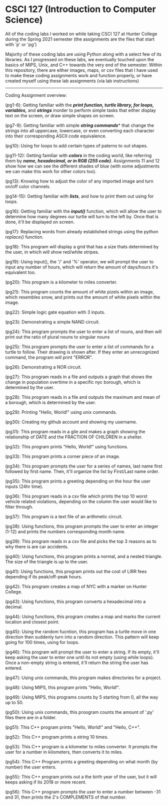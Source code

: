 # CSCI 127 (Introduction to Computer Science)
All of the coding labs I worked on while taking CSCI 127 at Hunter College during the Spring 2021 semester (the assignments are the files that start with 'p' or 'pg')

Majority of these coding labs are using Python along with a select few of its libraries. As I progressed on these labs, we eventually touched upon the basics of MIPS, Unix, and C++ towards the very end of the semester. Within this repository, there are either images, maps, or csv files that I have used to make these coding assignments work and function properly, or have created myself using these lab assignments (via lab instructions)
____________________________________________________________________________________________________________________________________________________________
Coding Assignment overview: 

  (pg1-6): Getting familiar with the ***print function, turtle library, for loops, variables,*** and ***strings*** inorder to perform simple tasks that either display text on the screen, or draw simple shapes on screen.
  
  (pg7-9): Getting familiar with simple ***string commands**** that change the strings into all uppercase, lowercase, or even converting each character into their corresponding ASCII code equivalence.
  
  (pg10): Using for loops to add certain types of paterns to out shapes.
  
  (pg11-12): Getting familiar with ***colors*** in the coding world, like referring them by ***name, hexadecimal, or in RGB (255 code)***. Assignments 11 and 12 show how we can see the different shades of blue (with some adjustments we can make this work for other colors too). 
  
  (pg13): Knowing how to adjust the color of any imported image and turn on/off color channels.
  
  (pg14-15): Getting familiar with ***lists***, and how to print them out using for loops.
  
  (pg16): Getting familiar with the ***input()*** function, which will allow the user to determine how many degrees our turtle will turn to the left by. Once that is done, it'll be displayed on screen.
  
  (pg17): Replacing words from already established strings using the python *replace()* function.
  
  (pg18): This program will display a grid that has a size thats determined by the user, in which will show red/white stripes.
  
  (pg19): Using input(), the '/' and '%' operator, we will prompt the user to input any number of hours, which will return the amount of days/hours it's equivalent too.
  
  (pg20): This program is a kilometer to miles converter.

  (pg21): This program counts the amount of white pizels within an image, which resembles snow, and prints out the amount of white pixels within the image.

  (pg22): Simple logic gate equation with 3 inputs.

  (pg23): Demonstrating a simple NAND circuit.

  (pg24): This program prompts the user to enter a list of nouns, and then will print out the ratio of plural nouns to singular nouns

  (pg25): This program prompts the user to enter a list of commands for a turtle to follow. Their drawing is shown after. If they enter an unrecognized command, the program will print "ERROR".

  (pg26): Demonstrating a NOR circuit.

  (pg27): This program reads in a file and outputs a graph that shows the change in population overtime in a specific nyc borough, which is determined by the user.

  (pg28): This program reads in a file and outputs the maximum and mean of a borough, which is determined by the user.

  (pg29): Printing "Hello, World!" using unix commands.

  (pg30): Creating my github account and showing my username.

  (pg31): This program reads in a gile and makes a graph showing the relationship of DATE and the FRACTION OF CHILDREN in a shelter.

  (pg32): This program prints "Hello, World!" using functions.

  (pg33): This program prints a corner piece of an image.

  (pg34): This program prompts the user for a series of names, last name first followed by first name. Then, it'll organize the list by First/Last name order.

  (pg35): This program prints a greeting depending on the hour the user inputs (24hr time).

  (pg36): This program reads in a csv file which prints the top 10 worst vehicle related violations, depending on the column the user would like to filter through.

  (pg37): This program is a text file of an arithmetic circuit.
  
  (pg38): Using functions, this program prompts the user to enter an integer (1-12) and prints the numbers corresponding month name.

  (pg39): This program reads in a csv file and picks the top 3 reasons as to why there is are car accidents.

  (pg40): Using functions, this program prints a normal, and a nested triangle. The size of the triangle is up to the user.

  (pg41): Using functions, this program prints out the cost of LIRR fees depending if its peak/off-peak hours.

  (pg42): This program creates a map of NYC with a marker on Hunter College.

  (pg43): Using functions, this program converts a hexadecimal into a decimal.

  (pg44): Using functions, this program creates a map and marks the current location and closest point.

  (pg45): Using the random fucntion, this program has a turtle move in one direction then suddenly turn into a random direction. This pattern will keep going for 100 times, using for loops.

  (pg46): This program will prompt the user to enter a string. If its empty, it'll keep asking the user to enter one until its not empty (using while loops). Once a non-empty string is entered, it'll return the string the user has entered. 

  (pg47): Using unix commands, this program makes directories for a project.

  (pg48): Using MIPS, this program prints "Hello, World!".

  (pg49): Using MIPS, this programs counts by 5 starting from 0, all the way up to 50.

  (pg50): Using unix commands, this proogram counts the amount of '.py' files there are in a folder.

  (pg51): This C++ program prints "Hello, World!" and "Hello, C++".

  (pg52): This C++ program prints a string 10 times.

  (pg53): This C++ program is a kilometer to miles converter. It prompts the user for a number in kilometers, then converts it to miles.

  (pg54): This C++ Program prints a greeting depending on what month (by number) the user enters.

  (pg55): This C++ program prints out a the birth year of the user, but it will keeps asking if its 2018 or more recent.

  (pg56): This C++ program prompts the user to enter a number between -31 and 31, then prints the 2's COMPLEMENTS of that number.








